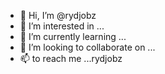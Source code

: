 - 👋 Hi, I’m @rydjobz
- 👀 I’m interested in ...
- 🌱 I’m currently learning ...
- 💞️ I’m looking to collaborate on ...
- 📫 to reach me ...rydjobz

<!---
rydjobz/rydjobz is a ✨ special ✨ repository because its `README.md` (this file) appears on your GitHub profile.
You can click the Preview link to take a look at your changes.
--->
